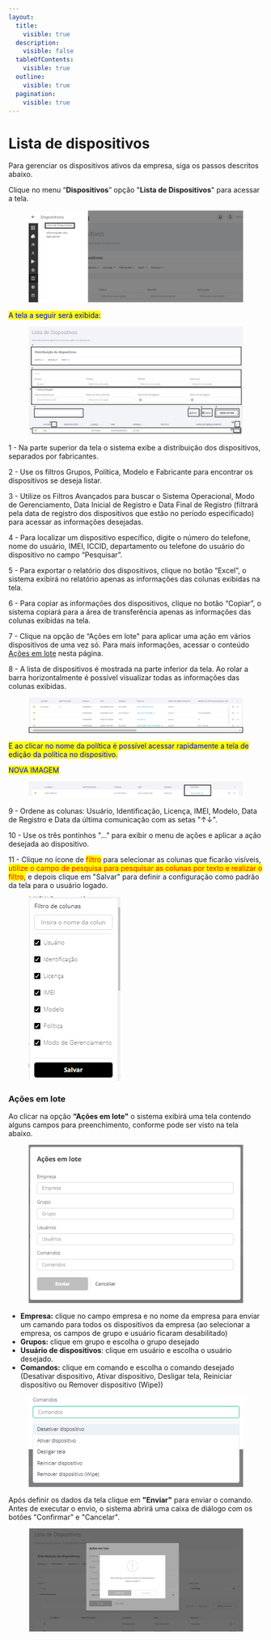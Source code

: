```yaml
---
layout:
  title:
    visible: true
  description:
    visible: false
  tableOfContents:
    visible: true
  outline:
    visible: true
  pagination:
    visible: true
---
```


# Lista de dispositivos

Para gerenciar os dispositivos ativos da empresa, siga os passos descritos abaixo.

Clique no menu “**Dispositivos**” opção "**Lista de Dispositivos**" para acessar a tela.

<figure><img src="../../../../.gitbook/assets/image (100).png" alt=""><figcaption></figcaption></figure>

<mark style="color:blue;">A tela a seguir será exibida:</mark>

<figure><img src="../../../../.gitbook/assets/Captura de tela 2024-08-01 144803.png" alt=""><figcaption></figcaption></figure>

1 - Na parte superior da tela o sistema exibe a distribuição dos dispositivos, separados por fabricantes.

2 - Use os filtros Grupos, Política, Modelo e Fabricante para encontrar os dispositivos se deseja listar.

3 - Utilize os Filtros Avançados para buscar o Sistema Operacional, Modo de Gerenciamento, Data Inicial de Registro e Data Final de Registro (filtrará pela data de registro dos dispositivos que estão no período especificado) para acessar as informações desejadas.

4 - Para localizar um dispositivo específico, digite o número do telefone, nome do usuário, IMEI, ICCID, departamento ou telefone do usuário do dispositivo no campo “Pesquisar”.

5 - Para exportar o relatório dos dispositivos, clique no botão “Excel”, o sistema exibirá no relatório apenas as informações das colunas exibidas na tela.

6 - Para copiar as informações dos dispositivos, clique no botão “Copiar”, o sistema copiará para a área de transferência apenas as informações das colunas exibidas na tela.

7 - Clique na opção de “Ações em lote" para aplicar uma ação em vários dispositivos de uma vez só. Para mais informações, acessar o conteúdo [Ações em lote](./#acoes-em-lote) nesta página.

8 - A lista de dispositivos é mostrada na parte inferior da tela. Ao rolar a barra horizontalmente é possível visualizar todas as informações das colunas exibidas.&#x20;

<figure><img src="../../../../.gitbook/assets/image (246).png" alt=""><figcaption></figcaption></figure>

<mark style="color:blue;">E ao clicar no nome da política é possível acessar rapidamente a tela de edição da política no dispositivo.</mark>

<mark style="color:blue;">NOVA IMAGEM</mark>

<figure><img src="../../../../.gitbook/assets/image.png" alt=""><figcaption></figcaption></figure>

9 - Ordene as colunas: Usuário, Identificação, Licença, IMEI, Modelo, Data de Registro e Data da última comunicação com as setas "↑↓".

10 - Use os três pontinhos "..." para exibir o menu de ações e aplicar a ação desejada ao dispositivo.

11 - Clique no ícone de <mark style="color:red;">filtro</mark> para selecionar as colunas que ficarão visíveis, <mark style="color:red;">utilize o campo de pesquisa para pesquisar as colunas por texto e realizar o filtro,</mark> e depois clique em "Salvar" para definir a configuração como padrão da tela para o usuário logado.&#x20;

<figure><img src="../../../../.gitbook/assets/image (260).png" alt=""><figcaption></figcaption></figure>

### Ações em lote

Ao clicar na opção **“Ações em lote"** o sistema exibirá uma tela contendo alguns campos para preenchimento, conforme pode ser visto na tela abaixo.&#x20;

<figure><img src="../../../../.gitbook/assets/image (144).png" alt=""><figcaption></figcaption></figure>

* **Empresa:** clique no campo empresa e no nome da empresa para enviar um camando para todos os dispositivos da empresa (ao selecionar a empresa, os campos de grupo e usuário ficaram desabilitado)
* **Grupos:** clique em grupo e escolha o grupo desejado
* **Usuário de dispositivos**: clique em usuário e escolha o usuário desejado.&#x20;
* **Comandos:** clique em comando e escolha o comando desejado (Desativar dispositivo, Ativar dispositivo, Desligar tela, Reiniciar dispositivo ou Remover dispositivo (Wipe))

<figure><img src="../../../../.gitbook/assets/image (145).png" alt=""><figcaption></figcaption></figure>

Após definir os dados da tela clique em **"Enviar"** para enviar o comando.  Antes de executar o envio, o sistema abrirá uma caixa de diálogo com os botões "Confirmar" e "Cancelar".&#x20;

<figure><img src="../../../../.gitbook/assets/image (170).png" alt=""><figcaption></figcaption></figure>
